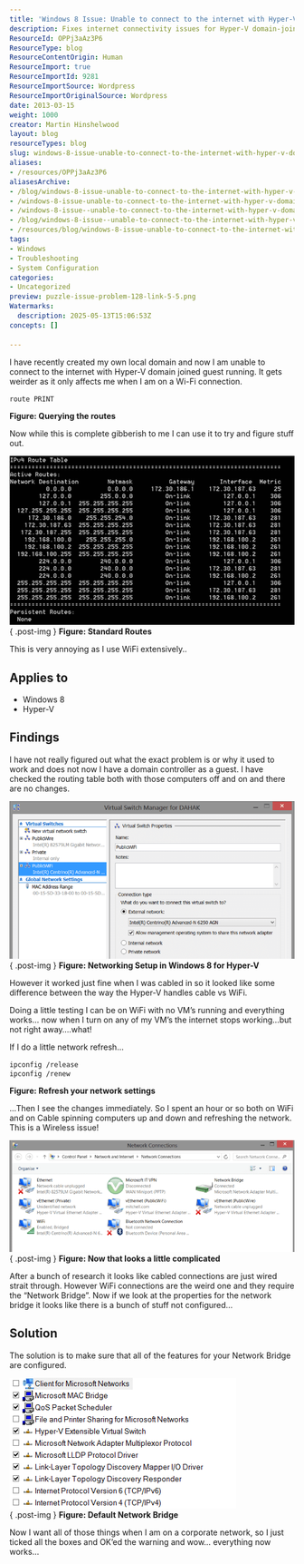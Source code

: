 ```yaml
---
title: 'Windows 8 Issue: Unable to connect to the internet with Hyper-V domain joined guest running on WiFi'
description: Fixes internet connectivity issues for Hyper-V domain-joined guests on Windows 8 WiFi by configuring all features in the Network Bridge settings. Suitable for troubleshooting.
ResourceId: OPPj3aAz3P6
ResourceType: blog
ResourceContentOrigin: Human
ResourceImport: true
ResourceImportId: 9281
ResourceImportSource: Wordpress
ResourceImportOriginalSource: Wordpress
date: 2013-03-15
weight: 1000
creator: Martin Hinshelwood
layout: blog
resourceTypes: blog
slug: windows-8-issue-unable-to-connect-to-the-internet-with-hyper-v-domain-joined-guest-running-on-wifi
aliases:
- /resources/OPPj3aAz3P6
aliasesArchive:
- /blog/windows-8-issue-unable-to-connect-to-the-internet-with-hyper-v-domain-joined-guest-running-on-wifi
- /windows-8-issue-unable-to-connect-to-the-internet-with-hyper-v-domain-joined-guest-running-on-wifi
- /windows-8-issue--unable-to-connect-to-the-internet-with-hyper-v-domain-joined-guest-running-on-wifi
- /blog/windows-8-issue--unable-to-connect-to-the-internet-with-hyper-v-domain-joined-guest-running-on-wifi
- /resources/blog/windows-8-issue-unable-to-connect-to-the-internet-with-hyper-v-domain-joined-guest-running-on-wifi
tags:
- Windows
- Troubleshooting
- System Configuration
categories:
- Uncategorized
preview: puzzle-issue-problem-128-link-5-5.png
Watermarks:
  description: 2025-05-13T15:06:53Z
concepts: []

---
```

I have recently created my own local domain and now I am unable to connect to the internet with Hyper-V domain joined guest running. It gets weirder as it only affects me when I am on a Wi-Fi connection.

```
route PRINT

```

**Figure: Querying the routes**

Now while this is complete gibberish to me I can use it to try and figure stuff out.

![image](images/image7-2-2.png "image")  
{ .post-img }
**Figure: Standard Routes**

This is very annoying as I use WiFi extensively..

## Applies to

- Windows 8
- Hyper-V

## Findings

I have not really figured out what the exact problem is or why it used to work and does not now I have a domain controller as a guest. I have checked the routing table both with those computers off and on and there are no changes.

![image](images/image8-3-3.png "image")  
{ .post-img }
**Figure: Networking Setup in Windows 8 for Hyper-V**

However it worked just fine when I was cabled in so it looked like some difference between the way the Hyper-V handles cable vs WiFi.

Doing a little testing I can be on WiFi with no VM’s running and everything works… now when I turn on any of my VM’s the internet stops working…but not right away….what!

If I do a little network refresh…

```
ipconfig /release
ipconfig /renew

```

**Figure: Refresh your network settings**

…Then I see the changes immediately. So I spent an hour or so both on WiFi and on Cable spinning computers up and down and refreshing the network. This is a Wireless issue!

![image](images/image9-4-4.png "image")  
{ .post-img }
**Figure: Now that looks a little complicated**

After a bunch of research it looks like cabled connections are just wired strait through. However WiFi connections are the weird one and they require the “Network Bridge”. Now if we look at the properties for the network bridge it looks like there is a bunch of stuff not configured…

## Solution

The solution is to make sure that all of the features for your Network Bridge are configured.

![image](images/image10-1-1.png "image")  
{ .post-img }
**Figure: Default Network Bridge**

Now I want all of those things when I am on a corporate network, so I just ticked all the boxes and OK’ed the warning and wow… everything now works…
